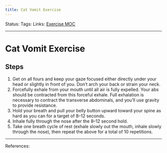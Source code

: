 ```yaml
---
title: Cat Vomit Exercise
---
```

Status:
Tags:
Links: [Exercise MOC](out/exercise-moc.md)
___
# Cat Vomit Exercise
## Steps
1. Get on all fours and keep your gaze focused either directly under your head or slightly in front of you. Don’t arch your back or strain your neck.
2. Forcefully exhale from your mouth until all air is fully expelled. Your abs should be contracted from this forceful exhale. Full exhalation is necessary to contract the transverse abdominals, and you’ll use gravity to provide resistance.
3. Hold your breath and pull your belly button upward toward your spine as hard as you can for a target of 8–12 seconds.
4. Inhale fully through the nose after the 8–12 second hold.
5. Take one breath cycle of rest (exhale slowly out the mouth, inhale slowly through the nose), then repeat the above for a total of 10 repetitions.
___
References: